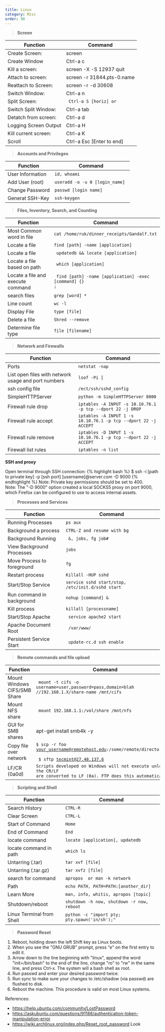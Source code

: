 ```yaml
---
title: Linux
category: Misc
order: 90
---
```


>**Screen**

Function | Command
------------- | -------------
Create Screen: | screen 
Create Window | Ctrl-a c
Kill a screen: | screen -X -S 12937 quit
Attach to screen: | screen -r  31844.pts-0.name
Reattach to Screen: | screen -r -d 30608
Switch Window: | Ctrl-a n
Split Screen: | <code> Ctrl-a S [horiz] or | [vertical] </code>
Switch Split Window:| Ctrl-a tab
Detatch from screen: | Ctrl-a d
Logging Screen Output | Ctrl-a H
Kill current screen: | Ctrl-a K
Scroll | Ctrl-a Esc [Enter to end]

>**Accounts and Privileges**

Function | Command
------------- | -------------
User Information | <code>id, whoami </code>
Add User (root) | <code>useradd -o -u 0 [login_name] </code>
Change Password | <code>passwd [login name] </code>
Generat SSH-Key | <code>ssh-keygen </code>


>**Files, Inventory, Search, and Counting**

Function | Command
------------- | -------------
Most Common word in file | <code>cat /home/ruk/dinner_receipts/Gandalf.txt | sort | uniq -c | sort -nr </code>
Locate a file | <code>find [path] -name [application] </code>
Locate a file | <code> updatedb && locate [application] </code>
Locate a file based on path | <code> which [application] </code>
Locate a file and execute command | <code> find [path] -name [application] -exec [command] {} \;</code>
search files | <code>grep [word] * </code>
Line count | <code>wc -l </code>
Display File | <code>type [file] </code>
Delete a file | <code>Shred --remove </code>
Determine file type | <code>file [filename]</code>

>**Network and Firewalls**

Function | Command
------------- | -------------
Ports | <code>netstat -nap | less </code>
List open files with network usage and port numbers | <code>lsof -Pi [ | grep PORTNUM]</code>
ssh config file | <code>/ect/ssh/sshd_config </code>
SimpleHTTPServer | <code>python -m SimpleHTTPServer 8000 </code>
Firewall rule drop | <code>iptables -A INPUT -s 10.10.76.1 -p tcp --dport 22 -j DROP </code>
Firewall rule accept | <code>iptables -A INPUT 1 -s 10.10.76.1 -p tcp --dport 22 -j ACCEPT </code>
Firewall rule remove | <code>iptables -D INPUT 1 -s 10.10.76.1 -p tcp --dport 22 -j ACCEPT </code>
Firewall list rules | <code>iptables -n list </code>

**SSH and proxy**

Open terminal through SSH connection:
{% highlight bash %}
$ ssh -i [path to private key] -p [ssh port] [username]@server.com -D 9000
{% endhighlight %}
Note: Private key permissions should be set to 400.<br>
Note: The "-D 9000" option created a local SOCKS5 proxy on port 9000, which Firefox can be configured to use to access internal assets. 


>**Processes and Services**

Function | Command
------------- | -------------
Running Processes | <code>ps aux | less </code>
Background a process | <code>CTRL-Z and resume with bg </code>
Background Running | <code><command> &, jobs, fg job# </code>
View Background Processes | <code>jobs </code>
Move Process to foreground | <code>fg </code>
Restart process | <code>Killall -HUP sshd </code>
Start/Stop Service | <code>service sshd start/stop, /etc/init.d/sshd start </code>
Run command in background | <code>nohup [command] & </code>
Kill process | <code>killall [processname] </code>
Start/Stop Apache | <code> service apache2 start </code>
Apache Document Root | <code> /var/www/ </code>
Persistent Service Start | <code> update-rc.d ssh enable </code>

>**Remote commands and file upload**

Function | Command
--------- | -------
Mount Windows CIFS/SMB Share | <code> mount -t cifs -o username=user,password=pass,domain=blah //192.168.1.X/share-name /mnt/cifs </code>
Mount NFS share | <code> mount 192.168.1.1:/vol/share /mnt/nfs </code>
GUI for SMB shares | apt-get install smb4k -y
Copy file over network | <code>$ scp -r foo your_username@remotehost.edu:/some/remote/directory/bar <br> $ sftp tecmint@27.48.137.6 </code>
LF/CR (0a0d) | <code>Scripts developed on Windows will not execute unless the CR/LF are converted to LF (0a). FTP does this automatically. </code>


>**Scripting and Shell**

Function | Command
------------- | -------------
Search History | <code>CTRL-R </code>
Clear Screen | <code>CTRL-L </code>
Start of Command | <code>Home </code>
End of Command | <code>End </code>
locate command | <code>locate [application], updatedb </code>
locate command in path | <code>which ls </code>
Untarring (.tar) | <code>tar xvf [file] </code>
Untarring (.tar.gz) | <code>tar xvfz [file] </code>
search for command | <code>apropos <topic> or man -k network </code>
Path | <code>echo $PATH, PATH=$PATH:[another_dir] </code>
Learn More | <code>man, info, whitis, apropos [topic] </code>
Shutdown/reboot | <code>shutdown -h now, shutdown -r now, reboot </code>
Linux Terminal from Shell | <code>python -c "import pty; pty.spawn('in/sh');" </code>

>**Password Reset**

1. Reboot, holding down the left Shift key as Linux boots. 
2. When you see the "GNU GRUB" prompt, press "e" on the first entry to edit it. 
3. Arrow down to the line beginning with "linux", append the word "init=/bin/bash" to the end of the line, change "ro" to "rw" in the same line, and press Ctrl-x. The system will a bash shell as root. 
4. Run passwd and enter your desired password twice. 
5. Run sync to make sure your changes to /etc/shadow (via passwd) are flushed to disk. 
6. Reboot the machine. This procedure is valid on most Linux systems.

References: 
* https://help.ubuntu.com/community/LostPassword
* https://askubuntu.com/questions/91188/authentication-token-manipulation-error
* https://wiki.archlinux.org/index.php/Reset_root_password Look



